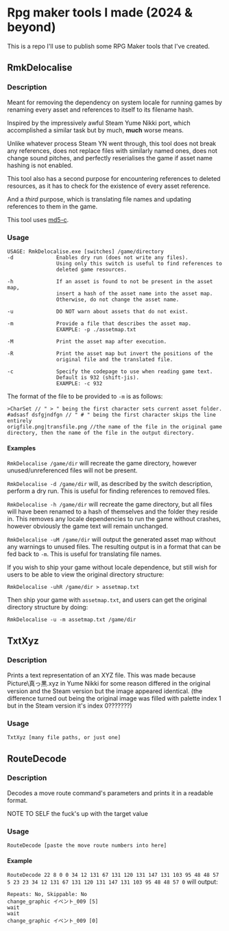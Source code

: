 # Rpg maker tools I made (2024 & beyond)

This is a repo I'll use to publish some RPG Maker tools that I've created.

## RmkDelocalise

### Description
Meant for removing the dependency on system locale for running games by renaming every asset and references to itself to its filename hash.

Inspired by the impressively awful Steam Yume Nikki port, which accomplished a similar task but by much, **much** worse means.

Unlike whatever process Steam YN went through, this tool does not break any references, does not replace files with similarly named ones, does not change sound pitches, and perfectly reserialises the game if asset name hashing is not enabled.

This tool also has a second purpose for encountering references to deleted resources, as it has to check for the existence of every asset reference.

And a *third* purpose, which is translating file names and updating references to them in the game.


This tool uses [md5-c](https://github.com/Zunawe/md5-c/).

### Usage

```
USAGE: RmkDelocalise.exe [switches] /game/directory
-d              Enables dry run (does not write any files).
                Using only this switch is useful to find references to
                deleted game resources.

-h              If an asset is found to not be present in the asset map,
                insert a hash of the asset name into the asset map.
                Otherwise, do not change the asset name.

-u              DO NOT warn about assets that do not exist.

-m              Provide a file that describes the asset map.
                EXAMPLE: -p ./assetmap.txt

-M              Print the asset map after execution.

-R              Print the asset map but invert the positions of the
                original file and the translated file.

-c              Specify the codepage to use when reading game text.
                Default is 932 (shift-jis).
                EXAMPLE: -c 932
```

The format of the file to be provided to `-m` is as follows:

```
>CharSet // " > " being the first character sets current asset folder.
#adsasf dsfgjndfgn // " # " being the first character skips the line entirely
origfile.png|transfile.png //the name of the file in the original game directory, then the name of the file in the output directory.
```

#### Examples
`RmkDelocalise /game/dir` will recreate the game directory, however unused/unreferenced files will not be present.

`RmkDelocalise -d /game/dir` will, as described by the switch description, perform a dry run. This is useful for finding references to removed files.

`RmkDelocalise -h /game/dir` will recreate the game directory, but all files will have been renamed to a hash of themselves and the folder they reside in. This removes any locale dependencies to run the game without crashes, however obviously the game text will remain unchanged.

`RmkDelocalise -uM /game/dir` will output the generated asset map without any warnings to unused files. The resulting output is in a format that can be fed back to `-m`. This is useful for translating file names.

If you wish to ship your game without locale dependence, but still wish for users to be able to view the original directory structure:

`RmkDelocalise -uhR /game/dir > assetmap.txt`

Then ship your game with `assetmap.txt`, and users can get the original directory structure by doing:

`RmkDelocalise -u -m assetmap.txt /game/dir`

## TxtXyz

### Description

Prints a text representation of an XYZ file. This was made because Picture\真っ黒.xyz in Yume Nikki for some reason differed in the original version and the Steam version but the image appeared identical.
(the difference turned out being the original image was filled with palette index 1 but in the Steam version it's index 0???????)

### Usage

```
TxtXyz [many file paths, or just one]
```

## RouteDecode

### Description

Decodes a move route command's parameters and prints it in a readable format.

NOTE TO SELF the fuck's up with the target value

### Usage

```
RouteDecode [paste the move route numbers into here]
```

#### Example

`RouteDecode 22 8 0 0 34 12 131 67 131 120 131 147 131 103 95 48 48 57 5 23 23 34 12 131 67 131 120 131 147 131 103 95 48 48 57 0` will output:
```
Repeats: No, Skippable: No
change_graphic イベント_009 [5]
wait
wait
change_graphic イベント_009 [0]
```